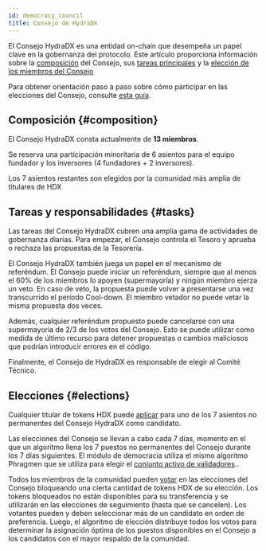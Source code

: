 ```yaml
---
id: democracy_council
title: Consejo de HydraDX 
---
```



El Consejo HydraDX es una entidad on-chain que desempeña un papel clave en la gobernanza del protocolo. Este artículo proporciona información sobre la [composición](#composition) del Consejo, sus [tareas principales](#tasks) y la [elección de los miembros del Consejo](#elections)

Para obtener orientación paso a paso sobre cómo participar en las elecciones del Consejo, consulte [esta guía](/participate_in_council_elections).

## Composición {#composition}
El Consejo HydraDX consta actualmente de **13 miembros**. 

Se reserva una participación minoritaria de 6 asientos para el equipo fundador y los inversores (4 fundadores + 2 inversores).

Los 7 asientos restantes son elegidos por la comunidad más amplia de titulares de HDX

## Tareas y responsabilidades {#tasks}

Las tareas del Consejo HydraDX cubren una amplia gama de actividades de gobernanza diarias. Para empezar, el Consejo controla el Tesoro y aprueba o rechaza las propuestas de la Tesorería.

El Consejo HydraDX también juega un papel en el mecanismo de referéndum. El Consejo puede iniciar un referéndum, siempre que al menos el 60% de los miembros lo apoyen (supermayoría) y ningún miembro ejerza un veto. En caso de veto, la propuesta puede volver a presentarse una vez transcurrido el período Cool-down. El miembro vetador no puede vetar la misma propuesta dos veces.

Además, cualquier referéndum propuesto puede cancelarse con una supermayoría de 2/3 de los votos del Consejo. Esto se puede utilizar como medida de último recurso para detener propuestas o cambios maliciosos que podrían introducir errores en el código.

Finalmente, el Consejo de HydraDX es responsable de elegir al Comité Técnico.

## Elecciones {#elections}
Cualquier titular de tokens HDX puede [aplicar](/participate_in_council_elections) para uno de los 7 asientos no permanentes del Consejo HydraDX como candidato.

Las elecciones del Consejo se llevan a cabo cada 7 días, momento en el que un algoritmo llena los 7 puestos no permanentes del Consejo durante los 7 días siguientes. El módulo de democracia utiliza el mismo algoritmo Phragmen que se utiliza para elegir el [conjunto activo de validadores](/staking#validators)..

Todos los miembros de la comunidad pueden [votar](/participate_in_council_elections) en las elecciones del Consejo bloqueando una cierta cantidad de tokens HDX de su elección. Los tokens bloqueados no están disponibles para su transferencia y se utilizarán en las elecciones de seguimiento (hasta que se cancelen). Los votantes pueden y deben seleccionar más de un candidato en orden de preferencia. Luego, el algoritmo de elección distribuye todos los votos para determinar la asignación óptima de los puestos disponibles en el Consejo a los candidatos con el mayor respaldo de la comunidad.